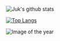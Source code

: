 ![Juk's github stats](https://github-readme-stats.vercel.app/api?username=jukbot&count_private=true&show_icons=true)

[![Top Langs](https://github-readme-stats.vercel.app/api/top-langs/?username=jukbot&layout=compact)](https://github.com/jukbot/github-readme-stats)

![Image of the year](https://pbs.twimg.com/media/D9opf8zUwAEE48Y.jpg)
